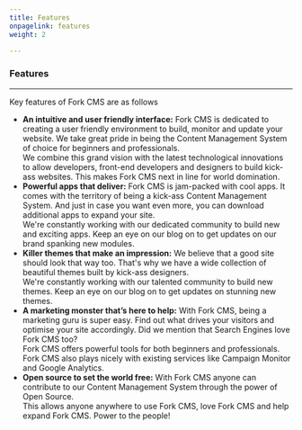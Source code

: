 ```yaml
---
title: Features
onpagelink: features
weight: 2

---
```


### **Features**
--------

Key features of Fork CMS are as follows

- **An intuitive and user friendly interface:**  Fork CMS is dedicated to creating a user friendly environment to build, monitor and update your website. We take great pride in being the Content Management System of choice for beginners and professionals.   
   We combine this grand vision with the latest technological innovations to allow developers, front-end developers and designers to build kick-ass websites. This makes Fork CMS next in line for world domination.
- **Powerful apps that deliver:**  Fork CMS is jam-packed with cool apps. It comes with the territory of being a kick-ass Content Management System. And just in case you want even more, you can download additional apps to expand your site.   
   We're constantly working with our dedicated community to build new and exciting apps. Keep an eye on our blog on to get updates on our brand spanking new modules.
- **Killer themes that make an impression:**  We believe that a good site should look that way too. That's why we have a wide collection of beautiful themes built by kick-ass designers.   
   We're constantly working with our talented community to build new themes. Keep an eye on our blog on to get updates on stunning new themes.
- **A marketing monster that’s here to help:**  With Fork CMS, being a marketing guru is super easy. Find out what drives your visitors and optimise your site accordingly. Did we mention that Search Engines love Fork CMS too?   
   Fork CMS offers powerful tools for both beginners and professionals. Fork CMS also plays nicely with existing services like Campaign Monitor and Google Analytics.
- **Open source to set the world free:**  With Fork CMS anyone can contribute to our Content Management System through the power of Open Source.   
   This allows anyone anywhere to use Fork CMS, love Fork CMS and help expand Fork CMS. Power to the people!
 
